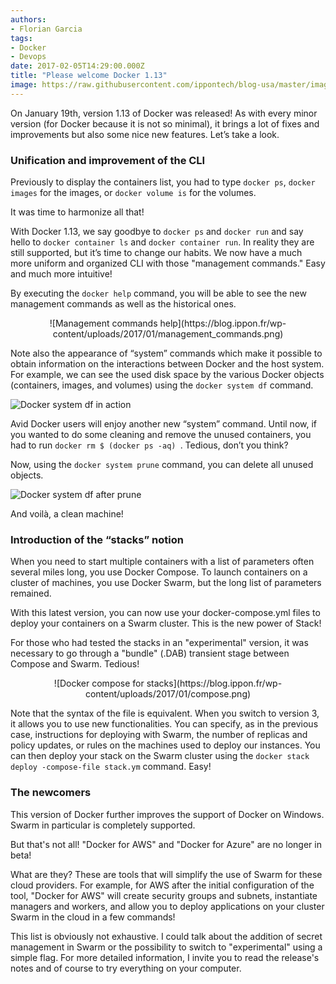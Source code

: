 ```yaml
---
authors:
- Florian Garcia
tags:
- Docker
- Devops
date: 2017-02-05T14:29:00.000Z
title: "Please welcome Docker 1.13"
image: https://raw.githubusercontent.com/ippontech/blog-usa/master/images/2017/03/Welcome-Docker-1.13-Blog.png
---
```


On January 19th, version 1.13 of Docker was released! As with every minor version (for Docker because it is not so minimal), it brings a lot of fixes and improvements but also some nice new features. Let’s take a look.

### Unification and improvement of the CLI
Previously to display the containers list, you had to type `docker ps`, `docker images` for the images, or `docker volume is` for the volumes.

It was time to harmonize all that!

With Docker 1.13, we say goodbye to `docker ps` and `docker run` and say hello to `docker container ls` and `docker container run`. In reality they are still supported, but it’s time to change our habits. We now have a much more uniform and organized CLI with those "management commands." Easy and much more intuitive!

By executing the `docker help` command, you will be able to see the new management commands as well as the historical ones.
<p align="center">
![Management commands help](https://blog.ippon.fr/wp-content/uploads/2017/01/management_commands.png)
</p>

Note also the appearance of “system” commands which make it possible to obtain information on the interactions between Docker and the host system. For example, we can see the used disk space by the various Docker objects (containers, images, and volumes) using the `docker system df` command.

![Docker system df in action](https://blog.ippon.fr/wp-content/uploads/2017/01/df.png)

Avid Docker users will enjoy another new “system” command. Until now, if you wanted to do some cleaning and remove the unused containers, you had to run `docker rm $ (docker ps -aq) `. Tedious, don’t you think?

Now, using the `docker system prune` command, you can delete all unused objects.

![Docker system df after prune](https://blog.ippon.fr/wp-content/uploads/2017/01/prune.png)

And voilà, a clean machine!

### Introduction of the “stacks” notion
When you need to start multiple containers with a list of parameters often several miles long, you use Docker Compose. To launch containers on a cluster of machines, you use Docker Swarm, but the long list of parameters remained.

With this latest version, you can now use your docker-compose.yml files to deploy your containers on a Swarm cluster. This is the new power of Stack!

For those who had tested the stacks in an "experimental" version, it was necessary to go through a "bundle" (.DAB) transient stage between Compose and Swarm. Tedious!
<p align="center">
![Docker compose for stacks](https://blog.ippon.fr/wp-content/uploads/2017/01/compose.png)
</p>

Note that the syntax of the file is equivalent. When you switch to version 3, it allows you to use new functionalities. You can specify, as in the previous case, instructions for deploying with Swarm, the number of replicas and policy updates, or rules on the machines used to deploy our instances. You can then deploy your stack on the Swarm cluster using the `docker stack deploy -compose-file stack.ym` command. Easy!

### The newcomers
This version of Docker further improves the support of Docker on Windows. Swarm in particular is completely supported.

But that's not all! "Docker for AWS" and "Docker for Azure" are no longer in beta!

What are they? These are tools that will simplify the use of Swarm for these cloud providers. For example, for AWS after the initial configuration of the tool, "Docker for AWS" will create security groups and subnets, instantiate managers and workers, and allow you to deploy applications on your cluster Swarm in the cloud in a few commands!

This list is obviously not exhaustive. I could talk about the addition of secret management in Swarm or the possibility to switch to "experimental" using a simple flag. For more detailed information, I invite you to read the release's notes and of course to try everything on your computer.
